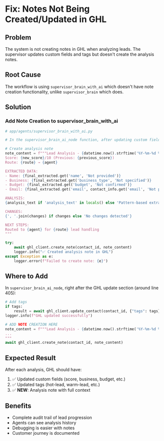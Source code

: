 # Fix: Notes Not Being Created/Updated in GHL

## Problem
The system is not creating notes in GHL when analyzing leads. The supervisor updates custom fields and tags but doesn't create the analysis notes.

## Root Cause
The workflow is using `supervisor_brain_with_ai` which doesn't have note creation functionality, unlike `supervisor_brain` which does.

## Solution

### Add Note Creation to supervisor_brain_with_ai

```python
# app/agents/supervisor_brain_with_ai.py

# In the supervisor_brain_ai_node function, after updating custom fields and tags:

# Create analysis note
note_content = f"""Lead Analysis - {datetime.now().strftime('%Y-%m-%d %H:%M')}
Score: {new_score}/10 (Previous: {previous_score})
Route: {route} → {agent}

EXTRACTED DATA:
- Name: {final_extracted.get('name', 'Not provided')}
- Business: {final_extracted.get('business_type', 'Not specified')}
- Budget: {final_extracted.get('budget', 'Not confirmed')}
- Email: {final_extracted.get('email', contact_info.get('email', 'Not provided'))}

ANALYSIS:
{analysis_text if 'analysis_text' in locals() else 'Pattern-based extraction'}

CHANGES:
{', '.join(changes) if changes else 'No changes detected'}

NEXT STEPS:
Routed to {agent} for {route} lead handling
"""

try:
    await ghl_client.create_note(contact_id, note_content)
    logger.info("✅ Created analysis note in GHL")
except Exception as e:
    logger.error(f"Failed to create note: {e}")
```

## Where to Add

In `supervisor_brain_ai_node`, right after the GHL update section (around line 405):

```python
# Add tags
if tags:
    result = await ghl_client.update_contact(contact_id, {"tags": tags})
logger.info(f"GHL updated successfully")

# ADD NOTE CREATION HERE
note_content = f"""Lead Analysis - {datetime.now().strftime('%Y-%m-%d %H:%M')}
...
"""
await ghl_client.create_note(contact_id, note_content)
```

## Expected Result

After each analysis, GHL should have:
1. ✅ Updated custom fields (score, business, budget, etc.)
2. ✅ Updated tags (hot-lead, warm-lead, etc.)
3. ✅ **NEW**: Analysis note with full context

## Benefits
- Complete audit trail of lead progression
- Agents can see analysis history
- Debugging is easier with notes
- Customer journey is documented